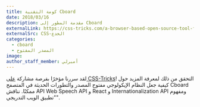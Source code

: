 ```yaml
---
title: كومة التقنية Cboard
date: 2018/03/16
description: مقدمة المطور إلى Cboard
externalLink: https://css-tricks.com/a-browser-based-open-source-tool-for-alternative-communication/
externalSrc: CSS-الخدع
categories:
  - cboard
  - المصدر المفتوح
image:
author_staff_member: أمبرلي
---
```


لقد سررنا مؤخرًا بفرصة مشاركة [على CSS-Tricks](https://css-tricks.com/a-browser-based-open-source-tool-for-alternative-communication/)! التحقق من ذلك لمعرفة المزيد حول كيفية جعل النظام الإيكولوجي مفتوح المصدر والتطورات الحديثة في المتصفح Cboard ممكنًا. نناقش API Web Speech API و React و Internationalization API ومفهوم "تطبيق الويب التدريجي".